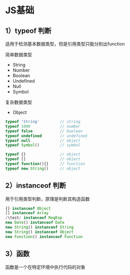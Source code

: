 
# JS基础

## 1）typeof 判断
适用于检测基本数据类型，但是引用类型只能分别出function

简单数据类型
- String 
- Number 
- Boolean 
- Undefined 
- Null 
- Symbol

复杂数据类型
- Object

```js
typeof 'String'         // string
typeof 1000             // number
typeof false            // boolean
typeof undefined        // undefined
typeof null             // object
typeof Symbol()         // symbol

typeof {}               // object
typeof []               // object
typeof function(){}     // function
typeof new String()     // object
```


## 2）instanceof 判断
用于引用类型判断，原理是判断其构造函数

```js
{} instanceof Object
[] instanceof Array
/\test/ instanceof RegExp
new Date() instanceof Date
new String() instanceof String
new String() instanceof Object
new Function() instanceof Function
```


## 3）函数
函数是一个在特定环境中执行代码的对象
